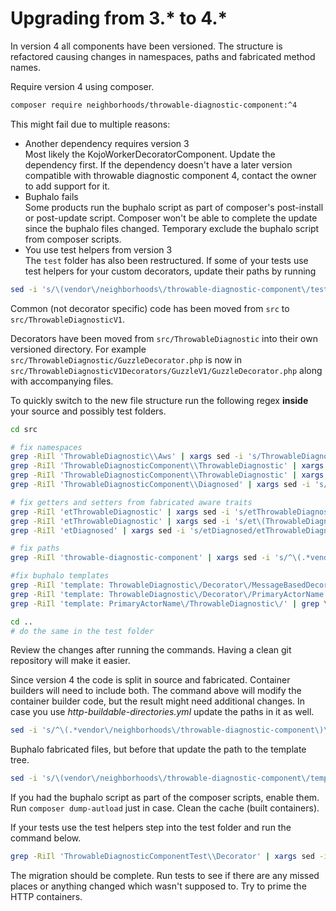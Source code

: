 # Upgrading from 3.* to 4.*

In version 4 all components have been versioned. The structure is refactored causing changes in namespaces, paths and fabricated method names.

Require version 4 using composer.
```bash
composer require neighborhoods/throwable-diagnostic-component:^4
```
This might fail due to multiple reasons:
* Another dependency requires version 3  
 Most likely the KojoWorkerDecoratorComponent. Update the dependency first. If the dependency doesn't have a later version compatible with throwable diagnostic component 4, contact the owner to add support for it.
* Buphalo fails  
Some products run the buphalo script as part of composer's post-install or post-update script. Composer won't be able to complete the update since the buphalo files changed. Temporary exclude the buphalo script from composer scripts.
* You use test helpers from version 3  
The `test` folder has also been restructured. If some of your tests use test helpers for your custom decorators, update their paths by running
```bash
sed -i 's/\(vendor\/neighborhoods\/throwable-diagnostic-component\/test\/\)Decorator/\1ThrowableDiagnosticV1Decorators/g' composer.json
```

Common (not decorator specific) code has been moved from `src` to `src/ThrowableDiagnosticV1`.

Decorators have been moved from `src/ThrowableDiagnostic` into their own versioned directory. For example `src/ThrowableDiagnostic/GuzzleDecorator.php` is now in `src/ThrowableDiagnosticV1Decorators/GuzzleV1/GuzzleDecorator.php` along with accompanying files.

To quickly switch to the new file structure run the following regex **inside** your source and possibly test folders.
```bash
cd src

# fix namespaces
grep -RiIl 'ThrowableDiagnostic\\Aws' | xargs sed -i 's/ThrowableDiagnostic\\Aws\\\([a-zA-Z0-9]*\)Decorator/ThrowableDiagnostic\\Aws\1Decorator/g'
grep -RiIl 'ThrowableDiagnosticComponent\\ThrowableDiagnostic' | xargs sed -i 's/ThrowableDiagnosticComponent\\ThrowableDiagnostic\\\([a-zA-Z0-9]\+\)Decorator/ThrowableDiagnosticComponent\\ThrowableDiagnosticV1Decorators\\\1V1\\\1Decorator/g'
grep -RiIl 'ThrowableDiagnosticComponent\\ThrowableDiagnostic' | xargs sed -i 's/ThrowableDiagnosticComponent\\\(ThrowableDiagnostic[^V]\)/ThrowableDiagnosticComponent\\ThrowableDiagnosticV1\\\1/g'
grep -RiIl 'ThrowableDiagnosticComponent\\Diagnosed' | xargs sed -i 's/ThrowableDiagnosticComponent\\Diagnosed/ThrowableDiagnosticComponent\\ThrowableDiagnosticV1\\Diagnosed/g'

# fix getters and setters from fabricated aware traits
grep -RiIl 'etThrowableDiagnostic' | xargs sed -i 's/etThrowableDiagnostic\([a-zA-Z0-9]\+\)Decorator/etThrowableDiagnosticV1Decorators\1V1\1Decorator/g'
grep -RiIl 'etThrowableDiagnostic' | xargs sed -i 's/et\(ThrowableDiagnostic[^V]\)/etThrowableDiagnosticV1\1/g'
grep -RiIl 'etDiagnosed' | xargs sed -i 's/etDiagnosed/etThrowableDiagnosticV1Diagnosed/g'

# fix paths
grep -RiIl 'throwable-diagnostic-component' | xargs sed -i 's/^\(.*vendor\/neighborhoods\/throwable-diagnostic-component\)\/src\(.*\)$/\1\/fab\2\n\1\/src\2/g'

#fix buphalo templates
grep -RiIl 'template: ThrowableDiagnostic\/Decorator\/MessageBasedDecorator' | grep \.buphalo\.v1\.fabrication\.yml$ | xargs sed -i 's/template: ThrowableDiagnostic\/Decorator\/MessageBasedDecorator/template: ThrowableDiagnosticComponent\/ThrowableDiagnosticV1\/MessageBasedDiagnosingDecoratorV1\/PrimaryActorName/g'
grep -RiIl 'template: ThrowableDiagnostic\/Decorator\/PrimaryActorName' | grep \.buphalo\.v1\.fabrication\.yml$ | xargs sed -i 's/template: ThrowableDiagnostic\/Decorator\/PrimaryActorName/template: ThrowableDiagnosticComponent\/ThrowableDiagnosticV1\/DiagnosingDecoratorV1\/PrimaryActorName/g'
grep -RiIl 'template: PrimaryActorName\/ThrowableDiagnostic\/' | grep \.buphalo\.v1\.fabrication\.yml$ | xargs sed -i 's/template: PrimaryActorName\/ThrowableDiagnostic\//template: ThrowableDiagnosticComponent\/ThrowableDiagnosticV1\/DiagnoserV1\/PrimaryActorName\/ThrowableDiagnostic\//g'

cd ..
# do the same in the test folder
```
Review the changes after running the commands. Having a clean git repository will make it easier.  

Since version 4 the code is split in source and fabricated. Container builders will need to include both. The command above will modify the container builder code, but the result might need additional changes.
In case you use *http-buildable-directories.yml* update the paths in it as well.

```bash
sed -i 's/^\(.*vendor\/neighborhoods\/throwable-diagnostic-component\)\/src\(.*\)$/\1\/fab\2\n\1\/src\2/g' http-buildable-directories.yml
```

Buphalo fabricated files, but before that update the path to the template tree.
```bash
sed -i 's/\(vendor\/neighborhoods\/throwable-diagnostic-component\/template-tree\/\)V1/\1BuphaloV1/g' bin/buphalo
```
If you had the buphalo script as part of the composer scripts, enable them.
Run `composer dump-autload` just in case. Clean the cache (built containers).

If your tests use the test helpers step into the test folder and run the command below. 
```bash
grep -RiIl 'ThrowableDiagnosticComponentTest\\Decorator' | xargs sed -i 's/ThrowableDiagnosticComponentTest\\Decorator/ThrowableDiagnosticComponentTest\\ThrowableDiagnosticV1Decorators/g'
```

The migration should be complete. Run tests to see if there are any missed places or anything changed which wasn't supposed to. Try to prime the HTTP containers.
